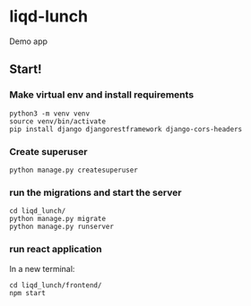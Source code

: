 # liqd-lunch
Demo app

## Start!
### Make virtual env and install requirements
```
python3 -m venv venv
source venv/bin/activate
pip install django djangorestframework django-cors-headers
```

### Create superuser
```
python manage.py createsuperuser
```

### run the migrations and start the server
```
cd liqd_lunch/
python manage.py migrate
python manage.py runserver
```

### run react application
In a new terminal:
```
cd liqd_lunch/frontend/
npm start
```
